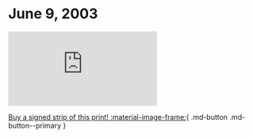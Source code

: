 # June 9, 2003

![](https://www.achewood.com/comic.php?date=06092003)

[Buy a signed strip of this print! :material-image-frame:](https://achewood-holiday-pop-up.myshopify.com/products/strip#06092003){ .md-button .md-button--primary }
